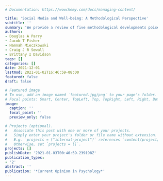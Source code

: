 ```yaml
---
# Documentation: https://wowchemy.com/docs/managing-content/

title: 'Social Media and Well-being: A Methodological Perspective'
subtitle: ''
summary: 'We provide a review of five methodological developments poised to provide increased understanding in the domain of social media and well-being: (1) the use of longitudinal and experimental designs; (2) the adoption of behavioural (rather than self-report) measures of SMU; (3) a shift away from aggregate use; (4) the emergence of an idiographic media effects paradigm; and (5) the use of formal modelling and machine learning. [(Open Access Preprint)](https://psyarxiv.com/exhru/)'
authors:
- Douglas A Parry
- Jacob T Fisher
- Hannah Mieczkowski
- Craig J R Sewall
- Brittany I Davidson
tags: []
categories: []
date: 2021-12-01
lastmod: 2021-01-02T16:46:59-08:00
featured: false
draft: false

# Featured image
# To use, add an image named `featured.jpg/png` to your page's folder.
# Focal points: Smart, Center, TopLeft, Top, TopRight, Left, Right, BottomLeft, Bottom, BottomRight.
image:
  caption: ''
  focal_point: ''
  preview_only: false

# Projects (optional).
#   Associate this post with one or more of your projects.
#   Simply enter your project's folder or file name without extension.
#   E.g. `projects = ["internal-project"]` references `content/project/deep-learning/index.md`.
#   Otherwise, set `projects = []`.
projects: []
publishDate: '2021-01-03T00:46:59.239198Z'
publication_types:
- '2'
abstract: ''
publication: '*Current Opinion in Psychology*'
---
```

